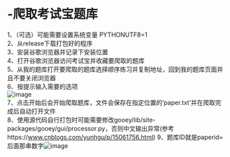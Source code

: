 # -爬取考试宝题库
1、（可选）可能需要设置系统变量 PYTHONUTF8=1<br />
2、从release下载打包好的程序<br />
3、安装谷歌浏览器并记录下安装位置<br />
4、打开谷歌浏览器访问考试宝并收藏要爬取的题库<br />
5、从我的题库打开要爬取的题库选择顺序练习并复制地址，回到我的题库页面并且不要关闭浏览器<br />
6、按提示输入需要的选项<br />![image](https://github.com/NICHX/kaoshibao/assets/24547848/93d297aa-a427-4a89-86d8-e79bfe1da43a)<br />
7、点击开始后会开始爬取题库，文件会保存在指定位置的‘paper.txt’并在爬取完成后自动打开文件<br />
8、使用源代码自行打包时可能需要修改gooey/lib/site-packages/gooey/gui/processor.py，否则中文输出异常(参考https://www.cnblogs.com/yunhgu/p/15061756.html)
9、题库ID就是paperid=后面那串数字![image](https://github.com/NICHX/kaoshibao/assets/24547848/a6a5d06e-0061-4c45-80b9-2e10ffbf9b0c)
